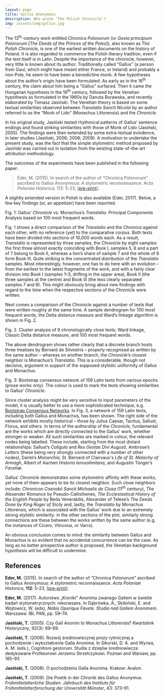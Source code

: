 ```yaml
---
layout: page
title: Gallus Anonymous
description: Who wrote ‘The Polish Chronicle’?
img: /assets/img/gallus.jpg
---
```




The 13<sup>th</sup>-century work entitled _Chronica Polonorum_ (or _Gesta principium Polonorum_ [_The Deeds of the Princes of the Poles_]), also known as _The Polish Chronicle_, is one of the earliest written documents on the history of Poland. It is also regarded to commence the Polish literary tradition, even if the text itself is in Latin. Despite the importance of the chronicle, however, very little is known about its author. Traditionally called “Gallus” (a person from Gaul, which might have meant either France, or Ireland) and probably a non-Pole, he seem to have been a benedictine monk. A few hypotheses about the author’s origin have been formulated. As early as in the 16<sup>th</sup> century, the claim about him being a “Gallus” surfaced. Then it came the Hungarian hypothesis in the 19<sup>th</sup> century, followed by the Venetian hypothesis as formulated in the 1960s by Danuta Borawska, and recently elaborated by Tomasz Jasiński. The Venetian theory is based on some textual similarities observed between _Translatio Sancti Nicolai_ by an author referred to as the “Monk of Lido” (Monachus Littorensis) and the _Chronicle_. 

In his original study, Jasiński tested rhythmical patterns of Gallus’ sentence endings and found striking similarities with those of Monk of Lido (Jasiński, 2005). The findings were then extended by some extra-textual evindence, in later studies (Jasiński, 2006; 2008; 2009). A motivation to undertake the present study, was the fact that the simple stylometric method proposed by Jasiński was carried out in isolation from the existing state-of-the-art attribution methodology. 

The outcomes of the experiments have been published in the following paper:

> Eder, M. (2015). In search of the author of “Chronica Polonorum” ascribed to Gallus Anonymous: A stylometric reconnaissance. _Acta Poloniae Historica_, 112: 5-23, [[pre-print](https://github.com/computationalstylistics/preprints/blob/master/Eder_Author_of_Chronica_Polonorum.pdf)].

A slightly extended version in Polish is also available (Eder, 2017). Below, a few key findings (or, an appetizer) have been reported.

<div>
    <img class="col two left" src="{{ site.baseurl }}/assets/img/gallus_PCA.png" alt="" title="example image"/>
</div>
<div class="col two caption">
    Fig. 1: Gallus’ <i>Chronicle</i> vs. Monachus’s <i>Translatio</i>: Principal Components Analysis based on 100 most frequent words.
</div>

Fig. 1 shows a direct comparison of the _Translatio_ and the _Chronica_ against each other, with no reference (yet) to the comparative corpus. Both texts have been divided into sections of 10,000 words each. As a result, _Translatio_ is represented by three samples, the _Chronicle_ by eight samples: the first three almost exactly coinciding with Book I, samples 5, 6 and a part of 7 belong to Book II, whereas a lion’s share of sample 7 and the whole of 8 form Book III. Quite striking is the concentrated distribution of the _Translatio_ samples. Most interestingly, however, one has to do here with an evolution – from the earliest to the latest fragments of the work, and with a fairly clear division into Book I (samples 1–3, drifting in the upper area), Book II (the three samples at the centre) and Book III (the less clearly separated samples 7 and 8). This might obviously bring about new findings with regard to the time when the respective sections of the _Chronicle_ were written.

Next comes a comparison of the _Chronicle_ against a number of texts that were written roughly at the same time. A sample dendrogram for 100 most frequent words, the Delta distance measure and  Ward’s linkage algorithm is shown in Fig. 2.

<div>
    <img class="col two left" src="{{ site.baseurl }}/assets/img/gallus_clustering.png" alt="" title="example image"/>
</div>
<div class="col two caption">
    Fig. 2. Cluster analysis of 9 chronologically close texts; Ward linkage, Classic Delta distance measure, and 100 most frequent words.
</div>

The above dendrogram shows rather clearly that a discrete branch hosts three treatises by Bernard de Silvestris – properly recognised as written by the same author – whereas on another branch, the _Chronicle_’s closest neighbor is Monachus’s _Translatio_. This is a considerable, though not decisive, argument in support of the supposed stylistic uniformity of Gallus and Monachus.


<div>
    <img class="col three left" src="{{ site.baseurl }}/assets/img/gallus_network.png" alt="" title="example image"/>
</div>
<div class="col three caption">
    Fig. 3: Bootstrap consensus network of 159 Latin texts from various epochs (prose works only). The colour is used to mark the texts showing similarities to Gallus’ <i>Chronicle</i>.
</div>

Since cluster analysis might be very sensitive to input parameters of the model, it is usually better to use a more sophisticated technique, e.g. [Bootstrap Consensus Networks](https://computationalstylistics.github.io/projects/04_bootstrap_networks/). In Fig. 3, a network of 159 Latin texts, including both Gallus and Monachus, has been shown. The right side of the network exhibits mostly historical – those by Julius Caesar, Tacitus, Sallust, Florus, and others. In terms of the authorship of the _Chronicle_, fundamental are the works which are directly connected to the Gallus’ work, whether stronger or weaker. All such similarities are marked in colour, the relevant nodes being labelled. These include, starting from the most distant relationships: Sallust’s _Caligula_ and _Res Gestae Divi Augusti_, Ambrose’s _Letters_ (these being very strongly connected with a number of other nodes), Dante’s _Monarchia_, St. Bernard of Clairvaux's _Life of St. Malachy of Armagh_, Albert of Aachen _Historia Ierosolimitana_, and Augustin Tünger’s _Facetiæ_. 

Gallus’ _Chronicle_ demonstrates some stylometric affinity with these works, yet none of them appears to be its closest neighbor. Such close neighbors include: _Chronicon Coenobii Sancti Michaelis de Clusa_ (11<sup>th</sup> century), _The Alexander Romance_ by Pseudo-Callisthenes, _The Ecclesiastical History of the English People_ by Beda Venerabilis, Alexander of Telese’s _The Deeds Done by King Roger of Sicily_ and, lastly, the _Translatio_ by Monachus Littorensis, which is associated with the Gallus’ work due to an extremely strong stylistic similarity: in the other sections of the plot, similarly strong connections are these between the works written by the same author (e.g. the instances of Cicero, Vitruvius, or Varro).

An obvious conclusion comes to mind: the similarity between Gallus and Monachus is so evident that no accidental concurrence can be the case. As long as no better prospective author is proposed, the Venetian background hypothesis will be difficult to undermine.



## References

**Eder, M.** (2015). In search of the author of “Chronica Polonorum” ascribed to Gallus Anonymous: A stylometric reconnaissance. _Acta Poloniae Historica_, **112**: 5-23, [[pre-print](https://github.com/computationalstylistics/preprints/blob/master/Eder_Author_of_Chronica_Polonorum.pdf)].

**Eder, M.** (2017). Autorstwo „Kroniki” Anonima zwanego Gallem w świetle badań stylometrycznych: rekonesans. In Dąbrówka, A., Skibiński, E. and Wojtowicz, W. (eds), _Nobis Operique Favete. Studia nad Gallem Anonimem_. Warszawa: IBL PAN, pp. 59–74.

**Jasiński, T.** (2005). Czy Gall Anonim to Monachus Littorensis? _Kwartalnik Historyczny_, 92(3): 69–89.

**Jasiński, T.** (2006). Rozwój średniowiecznej prozy rytmicznej a pochodzenie i wykształcenie Galla Anonima. In Sikorski, D. A. and Wyrwa, A. M. (eds.), Cognitioni gestorum. Studia z dziejów średniowiecza dedykowane Profesorowi Jerzemu Strzelczykowi. Poznan and Warsaw, pp. 185–93

**Jasiński, T.** (2008). O pochodzeniu Galla Anonima. Krakow: Avalon.

**Jasiński, T.** (2009). Die Poetik in der Chronik des Gallus Anonymus. _Frühmittelalterliche Studien. Jahrbuch des Instituts für Frühmittelalterforschung der Universität Münster_, 43: 373–91.



